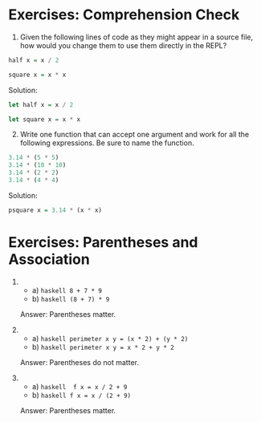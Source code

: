 # Exercises: Comprehension Check

1. Given the following lines of code as they might appear in a source file, how would you change them to use them directly in the REPL?

```haskell
half x = x / 2

square x = x * x
```
Solution:

```haskell
let half x = x / 2

let square x = x * x
```
2. Write one function that can accept one argument and work for all the following expressions. Be sure to name the function.
```haskell
3.14 * (5 * 5)
3.14 * (10 * 10)
3.14 * (2 * 2)
3.14 * (4 * 4)
```
Solution:

```haskell
psquare x = 3.14 * (x * x)
```

# Exercises: Parentheses and Association
1. 
   - a) ```haskell 8 + 7 * 9```
   - b) ```haskell (8 + 7) * 9```
   
   Answer: Parentheses matter.

2. 
   - a) ```haskell perimeter x y = (x * 2) + (y * 2) ```
   - b) ```haskell perimeter x y = x * 2 + y * 2 ```
   
   Answer: Parentheses do not matter.

3. 
   - a) ```haskell  f x = x / 2 + 9 ```
   - b) ```haskell f x = x / (2 + 9) ```
   
   Answer: Parentheses matter.
